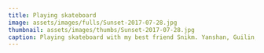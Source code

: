 ```yaml
---
title: Playing skateboard
image: assets/images/fulls/Sunset-2017-07-28.jpg
thumbnail: assets/images/thumbs/Sunset-2017-07-28.jpg
caption: Playing skateboard with my best friend Snikm. Yanshan, Guilin, 2017.7.28.
---
```

